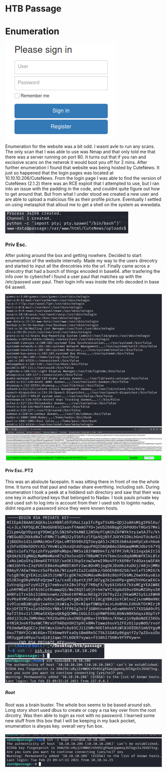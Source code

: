 # HTB Passage

# Enumeration 

![CuteNews](/passage/images/CuteNews.png)

Enumeration for the website was a bit odd. I wasnt avle to run any scans. The only scan that I was able to use was Nmap and that only told me that there was a server running on port 80. It turns out that if you ran and excissive scans on the netwrok it would boot you off for 2 mins. After further enumeration I found that website was being hosted by CuteNews. It just so happened that the login pages was located at 10.10.10.206/CuteNews. From the login page I was able to find the version of CuteNews (2.1.2) there was an RCE exploit that I attempted to use, but I ran into an issue with the padding in the code, and couldnt quite figure out how to get around that. But from what I under stood we created a new user and are able to upload a malicious file as their profile picture. Eventually I settled on using metasploit that alloud me to get a shell on the system as wwwdata.

![Foothold](/passage/images/foothold.png)

### Priv Esc. 

After poking around the box and getting nowhere. Decided to start enumeration of the website internally. Made my way to the users direcotry and started to input all the direcotries into the url. Finally came acros a direcotry that had a bunch of things encoded in base64. after trasfering the info over to cyberchef i found a user paul that matches up with the /etc/passwd user paul. Their login info was inside the info decoded in base 64 aswell.

![etcpassword](/passage/images/etcpasswd.png)
![lines](/passage/images/lines.png)
![Paul](/passage/images/paulspassword.png)

#### Priv Esc. PT2

This was an absloute facepalm. It was sitting there in front of me the whole time. It turns out that paul and nadav share everthing. including ssh. During enumeration I took a peek at a hiddend ssh directory and saw that their was one key in authorized keys that belonged to  Nadav.  I took pauls private key and used ssh to log into is account from their I used ssh to loginto nadav, didnt require a password since they were known hosts. 

![RSA Key](/passage/images/rsakey.png)
![SSH Paul](/passage/images/paulssh.png)
![SSH Nadav](/passage/images/nadav.png)

##### Root

Root was a brain buster. The whole box seems to be based around ssh. Long story short used dbus to create or copy a rsa key over from the root dircotry. Was then able to login as root with no password. I learned some new stuff from this box that I will be keeping in my back pocket, enumeration is alwyas key. overall very fun box. 

![dbus](/passage/images/dbus.png) 
![root](/passage/images/root.png)
